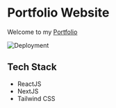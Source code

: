 # Portfolio Website

Welcome to my [Portfolio](https://brentchampion.com)

![Deployment](https://github.com/bchampp/portfolio/workflows/CI/badge.svg)

## Tech Stack
- ReactJS
- NextJS
- Tailwind CSS
